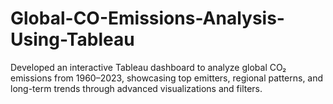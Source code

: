# Global-CO-Emissions-Analysis-Using-Tableau
Developed an interactive Tableau dashboard to analyze global CO₂ emissions from 1960–2023, showcasing top emitters, regional patterns, and long-term trends through advanced visualizations and filters.
